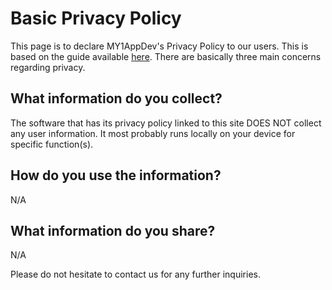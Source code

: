 # Basic Privacy Policy

This page is to declare MY1AppDev's Privacy Policy to our users. This is based on the guide available [here](https://developers.google.com/assistant/console/policies/privacy-policy-guide "Guide"). There are basically three main concerns regarding privacy. 

## What information do you collect?
The software that has its privacy policy linked to this site DOES NOT collect any user information. It most probably runs locally on your device for specific function(s).

## How do you use the information?
N/A

## What information do you share?
N/A

Please do not hesitate to contact us for any further inquiries.
